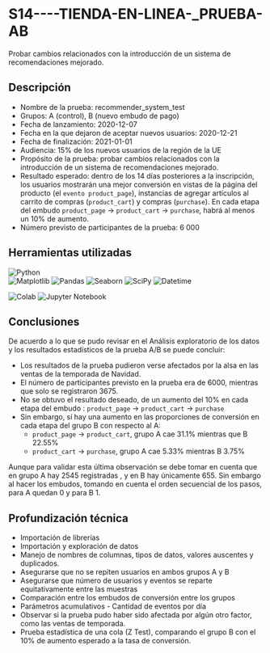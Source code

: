 # S14----TIENDA-EN-LINEA-_PRUEBA-AB
Probar cambios relacionados con la introducción de un sistema de recomendaciones mejorado.

## Descripción

* Nombre de la prueba: recommender_system_test
* Grupos: А (control), B (nuevo embudo de pago)
* Fecha de lanzamiento: 2020-12-07
* Fecha en la que dejaron de aceptar nuevos usuarios: 2020-12-21
* Fecha de finalización: 2021-01-01
* Audiencia: 15% de los nuevos usuarios de la región de la UE
* Propósito de la prueba: probar cambios relacionados con la introducción de un sistema de recomendaciones mejorado.
* Resultado esperado: dentro de los 14 días posteriores a la inscripción, los usuarios mostrarán una mejor conversión en vistas de la página del producto (el `evento product_page`), instancias de agregar artículos al carrito de compras (`product_cart`) y compras (`purchase`). En cada etapa del embudo `product_page` → `product_cart` → `purchase`, habrá al menos un 10% de aumento.
* Número previsto de participantes de la prueba: 6 000
  
## Herramientas utilizadas
![Python](https://img.shields.io/badge/:Python-024A86?style=for-the-badge&logo=python&logoColor=white&labelColor=101010)</br>
![Matplotlib](https://img.shields.io/badge/Matplotlib-%23ffffff.svg?style=for-the-badge&logo=Matplotlib&logoColor=black)
![Pandas](https://img.shields.io/badge/pandas-%23150458.svg?style=for-the-badge&logo=pandas&logoColor=white)
![Seaborn](https://img.shields.io/badge/seaborn-%233F4F75.svg?style=for-the-badge&logo=seaborn&logoColor=white)
![SciPy](https://img.shields.io/badge/SciPy-%230C55A5.svg?style=for-the-badge&logo=scipy&logoColor=%white)
![Datetime](https://img.shields.io/badge/datetime-%233F4F75.svg?style=for-the-badge&logo=datetime&logoColor=white)

![Colab](https://img.shields.io/badge/Colab-F9AB00?style=for-the-badge&logo=googlecolab&color=525252)
![Jupyter Notebook](https://img.shields.io/badge/jupyter-%23FA0F00.svg?style=for-the-badge&logo=jupyter&logoColor=white)

## Conclusiones
De acuerdo a lo que se pudo revisar en el Análisis exploratorio de los datos y los resultados estadísticos de la prueba A/B se puede concluir:
* Los resultados de la prueba pudieron verse afectados por la alsa en las ventas de la temporada de Navidad.
* El número de participantes previsto en la prueba era de 6000, mientras que solo se registraron 3675.
* No se obtuvo el resultado deseado, de un aumento del 10% en cada etapa del embudo : `product_page` → `product_cart` → `purchase`
* Sin embargo, sí hay una aumento en las proporciones de conversión en cada etapa del grupo B con respecto al A:
  * `product_page` → `product_cart`, grupo A cae 31.1% mientras que B 22.55%
  * `product_cart` → `purchase`, grupo A cae 5.33% mientras B 3.75%

Aunque para validar esta última observación se debe tomar en cuenta que en grupo A hay 2545 registradas , y en B hay únicamente 655. Sin embargo al hacer los embudos, tomando en cuenta el orden secuencial de los pasos, para A quedan 0 y para B 1.

## Profundización técnica
* Importación de librerías
* Importación y exploración de datos 
* Manejo de nombres de columnas, tipos de datos, valores auscentes y duplicados.
* Asegurarse que no se repiten usuarios en ambos grupos A y B
* Asegurarse que número de usuarios y eventos se reparte equitativamente entre las muestras
* Comparación entre los embudos de conversión entre los grupos
* Parámetros acumulativos - Cantidad de eventos por día
* Observar si la prueba pudo haber sido afectada por algún otro factor, como las ventas de temporada.
* Prueba estadística de una cola (Z Test), comparando el grupo B con el 10% de aumento esperado a la tasa de conversión.
